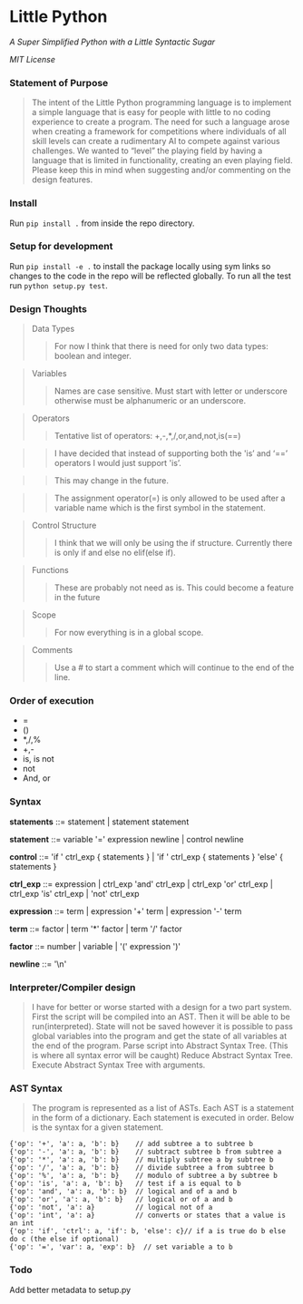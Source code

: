 # Little Python
*A Super Simplified Python with a Little Syntactic Sugar*

*MIT License*

### Statement of Purpose

> The intent of the Little Python programming language is to implement a simple language that is easy for people with little to no coding experience to create a program. The need for such a language arose when creating a framework for competitions  where individuals of all skill levels can create a rudimentary AI to compete against various challenges. We wanted to “level” the playing field by having a language that is limited in functionality, creating an even playing field. Please keep this in mind when suggesting and/or commenting on the design features.

### Install
Run ```pip install .``` from inside the repo directory.

### Setup for development
Run ```pip install -e .``` to install the package locally using sym links so changes to the code in the repo will be reflected globally.
To run all the test run ```python setup.py test```.


### Design Thoughts
> Data Types
> > For now I think that there is need for only two data types: boolean and integer.

> Variables
> > Names are case sensitive.
> > Must start with letter or underscore otherwise must be alphanumeric or an underscore.

> Operators
> > Tentative list of operators: +,-,*,/,or,and,not,is(==)

> > I have decided that instead of supporting both the 'is’ and ‘==’ operators I would just support 'is’.

> > This may change in the future.

> > The assignment operator(=) is only allowed to be used after a variable name which is the first symbol in the statement.

> Control Structure
> > I think that we will only be using the if structure.
Currently there is only if and else no elif(else if).

> Functions
> > These are probably not need as is.
This could become a feature in the future

> Scope
> > For now everything is in a global scope.

> Comments
> > Use a # to start a comment which will continue to the end of the line.

### Order of execution
* =
* ()
* *,/,%
* +,-
* is, is not
* not
* And, or



### Syntax
**statements** ::= statement
                 | statement statement

**statement**  ::= variable '=' expression newline
                 | control newline

**control**    ::= 'if ' ctrl_exp { statements }
                 | 'if ' ctrl_exp { statements } 'else' { statements }

**ctrl_exp**   ::= expression
                 | ctrl_exp 'and' ctrl_exp
                 | ctrl_exp 'or' ctrl_exp
                 | ctrl_exp 'is' ctrl_exp
                 | 'not' ctrl_exp

**expression** ::= term
                 | expression '+' term
                 | expression '-' term

**term**       ::= factor
                 | term '*' factor
                 | term '/' factor

**factor**     ::= number
                 | variable
                 | '(' expression ')'

**newline**    ::= '\n'

### Interpreter/Compiler design
> I have for better or worse started with a design for a two part system. First the script will be compiled into an AST. Then it will be able to be run(interpreted). State will not be saved however it is possible to pass global variables into the program and get the state of all variables at the end of the program.
Parse script into Abstract Syntax Tree. (This is where all syntax error will be caught)
Reduce Abstract Syntax Tree.
Execute Abstract Syntax Tree with arguments.

### AST Syntax
> The program is represented as a list of ASTs. Each AST is a statement in the form of a dictionary. Each statement is executed in order. Below is the syntax for a given statement.
 ~~~
 {'op': '+', 'a': a, 'b': b}    // add subtree a to subtree b
 {'op': '-', 'a': a, 'b': b}    // subtract subtree b from subtree a
 {'op': '*', 'a': a, 'b': b}    // multiply subtree a by subtree b
 {'op': '/', 'a': a, 'b': b}    // divide subtree a from subtree b
 {'op': '%', 'a': a, 'b': b}    // modulo of subtree a by subtree b
 {'op': 'is', 'a': a, 'b': b}   // test if a is equal to b
 {'op': 'and', 'a': a, 'b': b}  // logical and of a and b
 {'op': 'or', 'a': a, 'b': b}   // logical or of a and b
 {'op': 'not', 'a': a}          // logical not of a
 {'op': 'int', 'a': a}          // converts or states that a value is an int
 {'op': 'if', 'ctrl': a, 'if': b, 'else': c}// if a is true do b else do c (the else if optional)
 {'op': '=', 'var': a, 'exp': b}  // set variable a to b
 ~~~
 
### Todo
Add better metadata to setup.py

